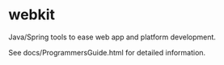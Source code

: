 webkit
======
Java/Spring tools to ease web app and platform development.

See docs/ProgrammersGuide.html for detailed information.
